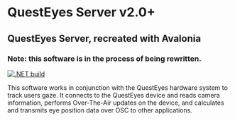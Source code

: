 # QuestEyes Server v2.0+
## QuestEyes Server, recreated with Avalonia
### Note: this software is in the process of being rewritten.

[![.NET build](https://github.com/robotprobot/QuestEyes_Server_2.0/actions/workflows/build-releases.yml/badge.svg?branch=production)](https://github.com/robotprobot/QuestEyes_Server_2.0/actions/workflows/build-releases.yml)

This software works in conjunction with the QuestEyes hardware system to track users gaze.
It connects to the QuestEyes device and reads camera information, performs Over-The-Air updates on the device, and calculates and transmits eye position data over OSC to other applications.
